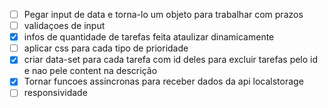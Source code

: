 - [ ] Pegar input de data e torna-lo um objeto para trabalhar com prazos
- [ ] validaçoes de input
- [x] infos de quantidade de tarefas feita ataulizar dinamicamente
- [ ] aplicar css para cada tipo de prioridade
- [x] criar data-set para cada tarefa com id deles para excluir tarefas pelo id e nao pele content na descrição
- [x] Tornar funcoes assincronas para receber dados da api localstorage
- [ ] responsividade